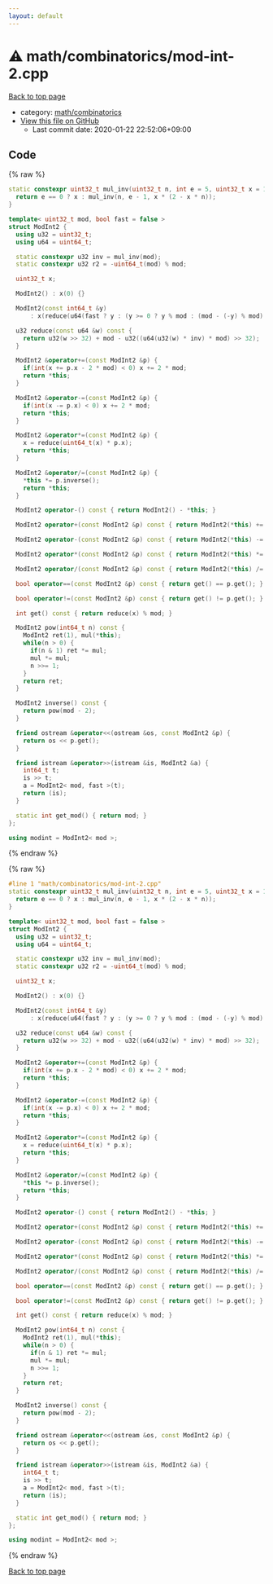 ```yaml
---
layout: default
---
```


<!-- mathjax config similar to math.stackexchange -->
<script type="text/javascript" async
  src="https://cdnjs.cloudflare.com/ajax/libs/mathjax/2.7.5/MathJax.js?config=TeX-MML-AM_CHTML">
</script>
<script type="text/x-mathjax-config">
  MathJax.Hub.Config({
    TeX: { equationNumbers: { autoNumber: "AMS" }},
    tex2jax: {
      inlineMath: [ ['$','$'] ],
      processEscapes: true
    },
    "HTML-CSS": { matchFontHeight: false },
    displayAlign: "left",
    displayIndent: "2em"
  });
</script>

<script type="text/javascript" src="https://cdnjs.cloudflare.com/ajax/libs/jquery/3.4.1/jquery.min.js"></script>
<script src="https://cdn.jsdelivr.net/npm/jquery-balloon-js@1.1.2/jquery.balloon.min.js" integrity="sha256-ZEYs9VrgAeNuPvs15E39OsyOJaIkXEEt10fzxJ20+2I=" crossorigin="anonymous"></script>
<script type="text/javascript" src="../../../assets/js/copy-button.js"></script>
<link rel="stylesheet" href="../../../assets/css/copy-button.css" />


# :warning: math/combinatorics/mod-int-2.cpp

<a href="../../../index.html">Back to top page</a>

* category: <a href="../../../index.html#d319ed68764efb4f50b1628220df55d7">math/combinatorics</a>
* <a href="{{ site.github.repository_url }}/blob/master/math/combinatorics/mod-int-2.cpp">View this file on GitHub</a>
    - Last commit date: 2020-01-22 22:52:06+09:00




## Code

<a id="unbundled"></a>
{% raw %}
```cpp
static constexpr uint32_t mul_inv(uint32_t n, int e = 5, uint32_t x = 1) {
  return e == 0 ? x : mul_inv(n, e - 1, x * (2 - x * n));
}

template< uint32_t mod, bool fast = false >
struct ModInt2 {
  using u32 = uint32_t;
  using u64 = uint64_t;

  static constexpr u32 inv = mul_inv(mod);
  static constexpr u32 r2 = -uint64_t(mod) % mod;

  uint32_t x;

  ModInt2() : x(0) {}

  ModInt2(const int64_t &y)
      : x(reduce(u64(fast ? y : (y >= 0 ? y % mod : (mod - (-y) % mod) % mod)) * r2)) {}

  u32 reduce(const u64 &w) const {
    return u32(w >> 32) + mod - u32((u64(u32(w) * inv) * mod) >> 32);
  }

  ModInt2 &operator+=(const ModInt2 &p) {
    if(int(x += p.x - 2 * mod) < 0) x += 2 * mod;
    return *this;
  }

  ModInt2 &operator-=(const ModInt2 &p) {
    if(int(x -= p.x) < 0) x += 2 * mod;
    return *this;
  }

  ModInt2 &operator*=(const ModInt2 &p) {
    x = reduce(uint64_t(x) * p.x);
    return *this;
  }

  ModInt2 &operator/=(const ModInt2 &p) {
    *this *= p.inverse();
    return *this;
  }

  ModInt2 operator-() const { return ModInt2() - *this; }

  ModInt2 operator+(const ModInt2 &p) const { return ModInt2(*this) += p; }

  ModInt2 operator-(const ModInt2 &p) const { return ModInt2(*this) -= p; }

  ModInt2 operator*(const ModInt2 &p) const { return ModInt2(*this) *= p; }

  ModInt2 operator/(const ModInt2 &p) const { return ModInt2(*this) /= p; }

  bool operator==(const ModInt2 &p) const { return get() == p.get(); }

  bool operator!=(const ModInt2 &p) const { return get() != p.get(); }

  int get() const { return reduce(x) % mod; }

  ModInt2 pow(int64_t n) const {
    ModInt2 ret(1), mul(*this);
    while(n > 0) {
      if(n & 1) ret *= mul;
      mul *= mul;
      n >>= 1;
    }
    return ret;
  }

  ModInt2 inverse() const {
    return pow(mod - 2);
  }

  friend ostream &operator<<(ostream &os, const ModInt2 &p) {
    return os << p.get();
  }

  friend istream &operator>>(istream &is, ModInt2 &a) {
    int64_t t;
    is >> t;
    a = ModInt2< mod, fast >(t);
    return (is);
  }

  static int get_mod() { return mod; }
};

using modint = ModInt2< mod >;

```
{% endraw %}

<a id="bundled"></a>
{% raw %}
```cpp
#line 1 "math/combinatorics/mod-int-2.cpp"
static constexpr uint32_t mul_inv(uint32_t n, int e = 5, uint32_t x = 1) {
  return e == 0 ? x : mul_inv(n, e - 1, x * (2 - x * n));
}

template< uint32_t mod, bool fast = false >
struct ModInt2 {
  using u32 = uint32_t;
  using u64 = uint64_t;

  static constexpr u32 inv = mul_inv(mod);
  static constexpr u32 r2 = -uint64_t(mod) % mod;

  uint32_t x;

  ModInt2() : x(0) {}

  ModInt2(const int64_t &y)
      : x(reduce(u64(fast ? y : (y >= 0 ? y % mod : (mod - (-y) % mod) % mod)) * r2)) {}

  u32 reduce(const u64 &w) const {
    return u32(w >> 32) + mod - u32((u64(u32(w) * inv) * mod) >> 32);
  }

  ModInt2 &operator+=(const ModInt2 &p) {
    if(int(x += p.x - 2 * mod) < 0) x += 2 * mod;
    return *this;
  }

  ModInt2 &operator-=(const ModInt2 &p) {
    if(int(x -= p.x) < 0) x += 2 * mod;
    return *this;
  }

  ModInt2 &operator*=(const ModInt2 &p) {
    x = reduce(uint64_t(x) * p.x);
    return *this;
  }

  ModInt2 &operator/=(const ModInt2 &p) {
    *this *= p.inverse();
    return *this;
  }

  ModInt2 operator-() const { return ModInt2() - *this; }

  ModInt2 operator+(const ModInt2 &p) const { return ModInt2(*this) += p; }

  ModInt2 operator-(const ModInt2 &p) const { return ModInt2(*this) -= p; }

  ModInt2 operator*(const ModInt2 &p) const { return ModInt2(*this) *= p; }

  ModInt2 operator/(const ModInt2 &p) const { return ModInt2(*this) /= p; }

  bool operator==(const ModInt2 &p) const { return get() == p.get(); }

  bool operator!=(const ModInt2 &p) const { return get() != p.get(); }

  int get() const { return reduce(x) % mod; }

  ModInt2 pow(int64_t n) const {
    ModInt2 ret(1), mul(*this);
    while(n > 0) {
      if(n & 1) ret *= mul;
      mul *= mul;
      n >>= 1;
    }
    return ret;
  }

  ModInt2 inverse() const {
    return pow(mod - 2);
  }

  friend ostream &operator<<(ostream &os, const ModInt2 &p) {
    return os << p.get();
  }

  friend istream &operator>>(istream &is, ModInt2 &a) {
    int64_t t;
    is >> t;
    a = ModInt2< mod, fast >(t);
    return (is);
  }

  static int get_mod() { return mod; }
};

using modint = ModInt2< mod >;

```
{% endraw %}

<a href="../../../index.html">Back to top page</a>


